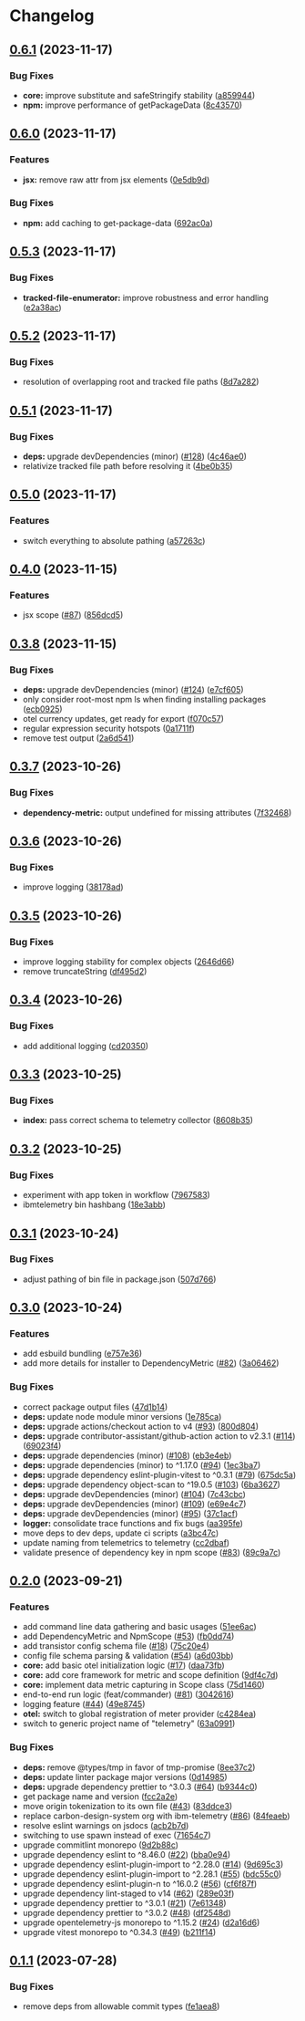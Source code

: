 # Changelog

## [0.6.1](https://github.com/ibm-telemetry/telemetry-js/compare/v0.6.0...v0.6.1) (2023-11-17)


### Bug Fixes

* **core:** improve substitute and safeStringify stability ([a859944](https://github.com/ibm-telemetry/telemetry-js/commit/a859944f7924d3232e286641759f7baaf41998cd))
* **npm:** improve performance of getPackageData ([8c43570](https://github.com/ibm-telemetry/telemetry-js/commit/8c43570b3d4745025971041506eb5c858be5f7be))

## [0.6.0](https://github.com/ibm-telemetry/telemetry-js/compare/v0.5.3...v0.6.0) (2023-11-17)


### Features

* **jsx:** remove raw attr from jsx elements ([0e5db9d](https://github.com/ibm-telemetry/telemetry-js/commit/0e5db9d218480987b269d60a35aabd2a00bb00a2))


### Bug Fixes

* **npm:** add caching to get-package-data ([692ac0a](https://github.com/ibm-telemetry/telemetry-js/commit/692ac0aaba3c0aaa8bb24f5212f68c849ed86e90))

## [0.5.3](https://github.com/ibm-telemetry/telemetry-js/compare/v0.5.2...v0.5.3) (2023-11-17)


### Bug Fixes

* **tracked-file-enumerator:** improve robustness and error handling ([e2a38ac](https://github.com/ibm-telemetry/telemetry-js/commit/e2a38ac6e332150db1de443e713cc9fd6b951c01))

## [0.5.2](https://github.com/ibm-telemetry/telemetry-js/compare/v0.5.1...v0.5.2) (2023-11-17)


### Bug Fixes

* resolution of overlapping root and tracked file paths ([8d7a282](https://github.com/ibm-telemetry/telemetry-js/commit/8d7a2829dd18c4fe26919d981a15d1bbcb6f8082))

## [0.5.1](https://github.com/ibm-telemetry/telemetry-js/compare/v0.5.0...v0.5.1) (2023-11-17)


### Bug Fixes

* **deps:** upgrade devDependencies (minor) ([#128](https://github.com/ibm-telemetry/telemetry-js/issues/128)) ([4c46ae0](https://github.com/ibm-telemetry/telemetry-js/commit/4c46ae0cc58a6c457da2b6a3dbadee04fd5b4024))
* relativize tracked file path before resolving it ([4be0b35](https://github.com/ibm-telemetry/telemetry-js/commit/4be0b35a454818eae0cda29a1a0037d895aa6675))

## [0.5.0](https://github.com/ibm-telemetry/telemetry-js/compare/v0.4.0...v0.5.0) (2023-11-17)


### Features

* switch everything to absolute pathing ([a57263c](https://github.com/ibm-telemetry/telemetry-js/commit/a57263ca64a2d69af3bd45ccb025317e11c14518))

## [0.4.0](https://github.com/ibm-telemetry/telemetry-js/compare/v0.3.8...v0.4.0) (2023-11-15)


### Features

* jsx scope ([#87](https://github.com/ibm-telemetry/telemetry-js/issues/87)) ([856dcd5](https://github.com/ibm-telemetry/telemetry-js/commit/856dcd54277531a61c0bcf9b367ad715ad4c8b10))

## [0.3.8](https://github.com/ibm-telemetry/telemetry-js/compare/v0.3.7...v0.3.8) (2023-11-15)


### Bug Fixes

* **deps:** upgrade devDependencies (minor) ([#124](https://github.com/ibm-telemetry/telemetry-js/issues/124)) ([e7cf605](https://github.com/ibm-telemetry/telemetry-js/commit/e7cf60535a68deb6c08108d0822d84cb5ea79b42))
* only consider root-most npm ls when finding installing packages ([ecb0925](https://github.com/ibm-telemetry/telemetry-js/commit/ecb09256a774a8cceac12fede327af458e655b51))
* otel currency updates, get ready for export ([f070c57](https://github.com/ibm-telemetry/telemetry-js/commit/f070c576a26fe2e8d5f2a757643b61b29786caa8))
* regular expression security hotspots ([0a1711f](https://github.com/ibm-telemetry/telemetry-js/commit/0a1711f51aa07db591ac0f7b8fbbe8e45d03af02))
* remove test output ([2a6d541](https://github.com/ibm-telemetry/telemetry-js/commit/2a6d5415e2b8896b9fe547779b56abda51d3df45))

## [0.3.7](https://github.com/ibm-telemetry/telemetry-js/compare/v0.3.6...v0.3.7) (2023-10-26)


### Bug Fixes

* **dependency-metric:** output undefined for missing attributes ([7f32468](https://github.com/ibm-telemetry/telemetry-js/commit/7f32468451fe3d7ac49065516c6dd6e241e464b6))

## [0.3.6](https://github.com/ibm-telemetry/telemetry-js/compare/v0.3.5...v0.3.6) (2023-10-26)


### Bug Fixes

* improve logging ([38178ad](https://github.com/ibm-telemetry/telemetry-js/commit/38178ad27196b49c0f0b56e0deac8d8f77f683c5))

## [0.3.5](https://github.com/ibm-telemetry/telemetry-js/compare/v0.3.4...v0.3.5) (2023-10-26)


### Bug Fixes

* improve logging stability for complex objects ([2646d66](https://github.com/ibm-telemetry/telemetry-js/commit/2646d6640c63c83578d310f279af966d22d99304))
* remove truncateString ([df495d2](https://github.com/ibm-telemetry/telemetry-js/commit/df495d28ebe62a05f01530b811880c32f599fe21))

## [0.3.4](https://github.com/ibm-telemetry/telemetry-js/compare/v0.3.3...v0.3.4) (2023-10-26)


### Bug Fixes

* add additional logging ([cd20350](https://github.com/ibm-telemetry/telemetry-js/commit/cd203508b39acfc64ef4583684ca2470e5cfa67a))

## [0.3.3](https://github.com/ibm-telemetry/telemetry-js/compare/v0.3.2...v0.3.3) (2023-10-25)


### Bug Fixes

* **index:** pass correct schema to telemetry collector ([8608b35](https://github.com/ibm-telemetry/telemetry-js/commit/8608b3534232b06b4639477c6a3c3df4865993dd))

## [0.3.2](https://github.com/ibm-telemetry/telemetry-js/compare/v0.3.1...v0.3.2) (2023-10-25)


### Bug Fixes

* experiment with app token in workflow ([7967583](https://github.com/ibm-telemetry/telemetry-js/commit/7967583a351e2be963e9053d60f1551f6b6e1955))
* ibmtelemetry bin hashbang ([18e3abb](https://github.com/ibm-telemetry/telemetry-js/commit/18e3abbb60af1acee1f6059217b3d0de477c06a1))

## [0.3.1](https://github.com/ibm-telemetry/telemetry-js/compare/v0.3.0...v0.3.1) (2023-10-24)


### Bug Fixes

* adjust pathing of bin file in package.json ([507d766](https://github.com/ibm-telemetry/telemetry-js/commit/507d7664413c758efe95cdb9bbe45a7ade89b0e4))

## [0.3.0](https://github.com/ibm-telemetry/telemetry-js/compare/v0.2.0...v0.3.0) (2023-10-24)


### Features

* add esbuild bundling ([e757e36](https://github.com/ibm-telemetry/telemetry-js/commit/e757e360d76ed4f66a8c5ce8664c4538d94474c4))
* add more details for installer to DependencyMetric ([#82](https://github.com/ibm-telemetry/telemetry-js/issues/82)) ([3a06462](https://github.com/ibm-telemetry/telemetry-js/commit/3a06462d7a4a72d6f83ceb9e094982f33445dfee))


### Bug Fixes

* correct package output files ([47d1b14](https://github.com/ibm-telemetry/telemetry-js/commit/47d1b14e1681ba72ac25b9f896721e369ce31546))
* **deps:** update node module minor versions ([1e785ca](https://github.com/ibm-telemetry/telemetry-js/commit/1e785ca5edcebb00a7133a18140ee2e701fcada0))
* **deps:** upgrade actions/checkout action to v4 ([#93](https://github.com/ibm-telemetry/telemetry-js/issues/93)) ([800d804](https://github.com/ibm-telemetry/telemetry-js/commit/800d804d27298230ba617a2c798cae802454c4e2))
* **deps:** upgrade contributor-assistant/github-action action to v2.3.1 ([#114](https://github.com/ibm-telemetry/telemetry-js/issues/114)) ([69023f4](https://github.com/ibm-telemetry/telemetry-js/commit/69023f45d6945825198e3f5044d0a1d86dd03a4d))
* **deps:** upgrade dependencies (minor) ([#108](https://github.com/ibm-telemetry/telemetry-js/issues/108)) ([eb3e4eb](https://github.com/ibm-telemetry/telemetry-js/commit/eb3e4ebc15420a7fbb8e880ebec97f7c36941551))
* **deps:** upgrade dependencies (minor) to ^1.17.0 ([#94](https://github.com/ibm-telemetry/telemetry-js/issues/94)) ([1ec3ba7](https://github.com/ibm-telemetry/telemetry-js/commit/1ec3ba710a8575d39ac02ba1fbabaf46bed28a51))
* **deps:** upgrade dependency eslint-plugin-vitest to ^0.3.1 ([#79](https://github.com/ibm-telemetry/telemetry-js/issues/79)) ([675dc5a](https://github.com/ibm-telemetry/telemetry-js/commit/675dc5a3215ae6fa7cadf56c6d01122f469888e0))
* **deps:** upgrade dependency object-scan to ^19.0.5 ([#103](https://github.com/ibm-telemetry/telemetry-js/issues/103)) ([6ba3627](https://github.com/ibm-telemetry/telemetry-js/commit/6ba3627d99a850c0aa9686740a7973bc5eecc68d))
* **deps:** upgrade devDependencies (minor) ([#104](https://github.com/ibm-telemetry/telemetry-js/issues/104)) ([7c43cbc](https://github.com/ibm-telemetry/telemetry-js/commit/7c43cbc72188de28b2039805fa6d975ed68054d2))
* **deps:** upgrade devDependencies (minor) ([#109](https://github.com/ibm-telemetry/telemetry-js/issues/109)) ([e69e4c7](https://github.com/ibm-telemetry/telemetry-js/commit/e69e4c75340cedf25728dc606362b72bed82e39c))
* **deps:** upgrade devDependencies (minor) ([#95](https://github.com/ibm-telemetry/telemetry-js/issues/95)) ([37c1acf](https://github.com/ibm-telemetry/telemetry-js/commit/37c1acfd909eaab633ac4c21c3eb235e8dc770d0))
* **logger:** consolidate trace functions and fix bugs ([aa395fe](https://github.com/ibm-telemetry/telemetry-js/commit/aa395fe7611c98a8246fc988d2640ef3e2bb88e0))
* move deps to dev deps, update ci scripts ([a3bc47c](https://github.com/ibm-telemetry/telemetry-js/commit/a3bc47c5e2caecd14de1f779ad1071725842bae1))
* update naming from telemetrics to telemetry ([cc2dbaf](https://github.com/ibm-telemetry/telemetry-js/commit/cc2dbafb4ab8b25ba747136b6ae4c4427971c4ef))
* validate presence of dependency key in npm scope ([#83](https://github.com/ibm-telemetry/telemetry-js/issues/83)) ([89c9a7c](https://github.com/ibm-telemetry/telemetry-js/commit/89c9a7c9f53ff9fdeae4b21d26311202488348f4))

## [0.2.0](https://github.com/ibm-telemetry/telemetry-js/compare/v0.1.1...v0.2.0) (2023-09-21)


### Features

* add command line data gathering and basic usages ([51ee6ac](https://github.com/ibm-telemetry/telemetry-js/commit/51ee6acbbda87d67ff96b4066aa9a6e67560f6f1))
* add DependencyMetric and NpmScope ([#53](https://github.com/ibm-telemetry/telemetry-js/issues/53)) ([fb0dd74](https://github.com/ibm-telemetry/telemetry-js/commit/fb0dd740dc11a29fa2bb333738822f957e995f92))
* add transistor config schema file ([#18](https://github.com/ibm-telemetry/telemetry-js/issues/18)) ([75c20e4](https://github.com/ibm-telemetry/telemetry-js/commit/75c20e43f1fbe40017e2782386de3f07ace76e80))
* config file schema parsing & validation ([#54](https://github.com/ibm-telemetry/telemetry-js/issues/54)) ([a6d03bb](https://github.com/ibm-telemetry/telemetry-js/commit/a6d03bb9dc76270143af08f23882f09d1f64e8bf))
* **core:** add basic otel initialization logic ([#17](https://github.com/ibm-telemetry/telemetry-js/issues/17)) ([daa73fb](https://github.com/ibm-telemetry/telemetry-js/commit/daa73fba96498101645b1b89e1b23ef8463e9c12))
* **core:** add core framework for metric and scope definition ([9df4c7d](https://github.com/ibm-telemetry/telemetry-js/commit/9df4c7dad8ab45095677cfda83e12064b78a7667))
* **core:** implement data metric capturing in Scope class ([75d1460](https://github.com/ibm-telemetry/telemetry-js/commit/75d14600770a8df427cae9966611dbf73732bb6d))
* end-to-end run logic (feat/commander) ([#81](https://github.com/ibm-telemetry/telemetry-js/issues/81)) ([3042616](https://github.com/ibm-telemetry/telemetry-js/commit/304261648ac772bf255bcab1f3ad13923edc2c36))
* logging feature ([#44](https://github.com/ibm-telemetry/telemetry-js/issues/44)) ([49e8745](https://github.com/ibm-telemetry/telemetry-js/commit/49e8745f37508716994602b4476bed72061693c4))
* **otel:** switch to global registration of meter provider ([c4284ea](https://github.com/ibm-telemetry/telemetry-js/commit/c4284ea4734d76287f2b83ced05d033346360b03))
* switch to generic project name of "telemetry" ([63a0991](https://github.com/ibm-telemetry/telemetry-js/commit/63a0991186865efe1d71c6f5587460637e1cdc44))


### Bug Fixes

* **deps:** remove @types/tmp in favor of tmp-promise ([8ee37c2](https://github.com/ibm-telemetry/telemetry-js/commit/8ee37c29c95b5864369a63aa91056c301053f69d))
* **deps:** update linter package major versions ([0d14985](https://github.com/ibm-telemetry/telemetry-js/commit/0d149851d5c79a5895a01ae3c9d2cadb60ac7d7b))
* **deps:** upgrade dependency prettier to ^3.0.3 ([#64](https://github.com/ibm-telemetry/telemetry-js/issues/64)) ([b9344c0](https://github.com/ibm-telemetry/telemetry-js/commit/b9344c0dab27a20caf4fc9d3797dbe8c6684056b))
* get package name and version ([fcc2a2e](https://github.com/ibm-telemetry/telemetry-js/commit/fcc2a2e1a2cf08aefba9fdf45ccca3ef7f96b82f))
* move origin tokenization to its own file ([#43](https://github.com/ibm-telemetry/telemetry-js/issues/43)) ([83ddce3](https://github.com/ibm-telemetry/telemetry-js/commit/83ddce3f50143f2a1e0af1ecbc39c2094df2a0f4))
* replace carbon-design-system org with ibm-telemetry ([#86](https://github.com/ibm-telemetry/telemetry-js/issues/86)) ([84feaeb](https://github.com/ibm-telemetry/telemetry-js/commit/84feaeb13e02cf58a1f8f36e8b7a76c32034ff33))
* resolve eslint warnings on jsdocs ([acb2b7d](https://github.com/ibm-telemetry/telemetry-js/commit/acb2b7d873b0051509ef2f5e361863879aed8f32))
* switching to use spawn instead of exec ([71654c7](https://github.com/ibm-telemetry/telemetry-js/commit/71654c7e57314f73ad2a7337451bff9a8aabca1a))
* upgrade commitlint monorepo ([9d2b88c](https://github.com/ibm-telemetry/telemetry-js/commit/9d2b88c1edee8e928ffd6b12920fda1055642042))
* upgrade dependency eslint to ^8.46.0 ([#22](https://github.com/ibm-telemetry/telemetry-js/issues/22)) ([bba0e94](https://github.com/ibm-telemetry/telemetry-js/commit/bba0e94f15942cf267ffacb3ad9da864bb698484))
* upgrade dependency eslint-plugin-import to ^2.28.0 ([#14](https://github.com/ibm-telemetry/telemetry-js/issues/14)) ([9d695c3](https://github.com/ibm-telemetry/telemetry-js/commit/9d695c378e8ad23ee44b5faea8dd915ec2025f14))
* upgrade dependency eslint-plugin-import to ^2.28.1 ([#55](https://github.com/ibm-telemetry/telemetry-js/issues/55)) ([bdc55c0](https://github.com/ibm-telemetry/telemetry-js/commit/bdc55c0e87331d1e3a49d637df8fff423a53c8a4))
* upgrade dependency eslint-plugin-n to ^16.0.2 ([#56](https://github.com/ibm-telemetry/telemetry-js/issues/56)) ([cf6f87f](https://github.com/ibm-telemetry/telemetry-js/commit/cf6f87fa5f2c8a2cb7551e2e52670c1b07faa837))
* upgrade dependency lint-staged to v14 ([#62](https://github.com/ibm-telemetry/telemetry-js/issues/62)) ([289e03f](https://github.com/ibm-telemetry/telemetry-js/commit/289e03f55eb19febb7ee1fc0c648c6295b51c16c))
* upgrade dependency prettier to ^3.0.1 ([#21](https://github.com/ibm-telemetry/telemetry-js/issues/21)) ([7e61348](https://github.com/ibm-telemetry/telemetry-js/commit/7e6134807ad90187c16b62e4690579f27aeddc04))
* upgrade dependency prettier to ^3.0.2 ([#48](https://github.com/ibm-telemetry/telemetry-js/issues/48)) ([df2548d](https://github.com/ibm-telemetry/telemetry-js/commit/df2548d6122dae1d264d0844a39b8eaa14b2cebf))
* upgrade opentelemetry-js monorepo to ^1.15.2 ([#24](https://github.com/ibm-telemetry/telemetry-js/issues/24)) ([d2a16d6](https://github.com/ibm-telemetry/telemetry-js/commit/d2a16d68ffad0f85454c61de14620abd6b17faae))
* upgrade vitest monorepo to ^0.34.3 ([#49](https://github.com/ibm-telemetry/telemetry-js/issues/49)) ([b211f14](https://github.com/ibm-telemetry/telemetry-js/commit/b211f14bc4f73b3712b2eb972d6b1591d0e0938f))

## [0.1.1](https://github.com/carbon-design-system/telemetry-js/compare/0.1.0...v0.1.1) (2023-07-28)


### Bug Fixes

* remove deps from allowable commit types ([fe1aea8](https://github.com/carbon-design-system/telemetry-js/commit/fe1aea80d96f5f2dbf37e75ab56dfa2b8780fd5b))
